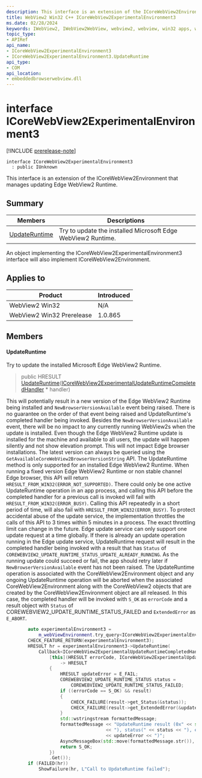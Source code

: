 ```yaml
---
description: This interface is an extension of the ICoreWebView2Environment that manages updating Edge WebView2 Runtime.
title: WebView2 Win32 C++ ICoreWebView2ExperimentalEnvironment3
ms.date: 02/28/2024
keywords: IWebView2, IWebView2WebView, webview2, webview, win32 apps, win32, edge, ICoreWebView2, ICoreWebView2Controller, browser control, edge html, ICoreWebView2ExperimentalEnvironment3
topic_type: 
- APIRef
api_name:
- ICoreWebView2ExperimentalEnvironment3
- ICoreWebView2ExperimentalEnvironment3.UpdateRuntime
api_type:
- COM
api_location:
- embeddedbrowserwebview.dll
---
```


# interface ICoreWebView2ExperimentalEnvironment3

[!INCLUDE [prerelease-note](../includes/prerelease-note.md)]

```
interface ICoreWebView2ExperimentalEnvironment3
  : public IUnknown
```

This interface is an extension of the ICoreWebView2Environment that manages updating Edge WebView2 Runtime.

## Summary

 Members                        | Descriptions
--------------------------------|---------------------------------------------
[UpdateRuntime](#updateruntime) | Try to update the installed Microsoft Edge WebView2 Runtime.

An object implementing the ICoreWebView2ExperimentalEnvironment3 interface will also implement ICoreWebView2Environment.

## Applies to

Product                         | Introduced
--------------------------------|---------------------------------------------
WebView2 Win32            |    N/A
WebView2 Win32 Prerelease |    1.0.865

## Members

#### UpdateRuntime

Try to update the installed Microsoft Edge WebView2 Runtime.

> public HRESULT [UpdateRuntime](#updateruntime)([ICoreWebView2ExperimentalUpdateRuntimeCompletedHandler](icorewebview2experimentalupdateruntimecompletedhandler.md) * handler)

This will potentially result in a new version of the Edge WebView2 Runtime being installed and `NewBrowserVersionAvailable` event being raised. There is no guarantee on the order of that event being raised and UpdateRuntime's completed handler being invoked. Besides the `NewBrowserVersionAvailable` event, there will be no impact to any currently running WebView2s when the update is installed. Even though the Edge WebView2 Runtime update is installed for the machine and available to all users, the update will happen silently and not show elevation prompt. This will not impact Edge browser installations. The latest version can always be queried using the `GetAvailableCoreWebView2BrowserVersionString` API. The UpdateRuntime method is only supported for an installed Edge WebView2 Runtime. When running a fixed version Edge WebView2 Runtime or non stable channel Edge browser, this API will return `HRESULT_FROM_WIN32(ERROR_NOT_SUPPORTED)`. There could only be one active UpdateRuntime operation in an app process, and calling this API before the completed handler for a previous call is invoked will fail with `HRESULT_FROM_WIN32(ERROR_BUSY)`. Calling this API repeatedly in a short period of time, will also fail with `HRESULT_FROM_WIN32(ERROR_BUSY)`. To protect accidental abuse of the update service, the implementation throttles the calls of this API to 3 times within 5 minutes in a process. The exact throttling limit can change in the future. Edge update service can only support one update request at a time globally. If there is already an update operation running in the Edge update service, UpdateRuntime request will result in the completed handler being invoked with a result that has `Status` of `COREWEBVIEW2_UPDATE_RUNTIME_STATUS_UPDATE_ALREADY_RUNNING`. As the running update could succeed or fail, the app should retry later if `NewBrowserVersionAvailable` event has not been raised. The UpdateRuntime operation is associated with the CoreWebView2Environment object and any ongoing UpdateRuntime operation will be aborted when the associated CoreWebView2Environment along with the CoreWebView2 objects that are created by the CoreWebView2Environment object are all released. In this case, the completed handler will be invoked with `S_OK` as `errorCode` and a result object with `Status` of COREWEBVIEW2_UPDATE_RUNTIME_STATUS_FAILED and `ExtendedError` as `E_ABORT`.

```cpp
        auto experimentalEnvironment3 =
            m_webViewEnvironment.try_query<ICoreWebView2ExperimentalEnvironment3>();
        CHECK_FEATURE_RETURN(experimentalEnvironment3);
        HRESULT hr = experimentalEnvironment3->UpdateRuntime(
            Callback<ICoreWebView2ExperimentalUpdateRuntimeCompletedHandler>(
                [this](HRESULT errorCode, ICoreWebView2ExperimentalUpdateRuntimeResult* result)
                    -> HRESULT
                {
                    HRESULT updateError = E_FAIL;
                    COREWEBVIEW2_UPDATE_RUNTIME_STATUS status =
                        COREWEBVIEW2_UPDATE_RUNTIME_STATUS_FAILED;
                    if ((errorCode == S_OK) && result)
                    {
                        CHECK_FAILURE(result->get_Status(&status));
                        CHECK_FAILURE(result->get_ExtendedError(&updateError));
                    }
                    std::wstringstream formattedMessage;
                    formattedMessage << "UpdateRuntime result (0x" << std::hex << errorCode
                                     << "), status(" << status << "), extendedError("
                                     << updateError << ")";
                    AsyncMessageBox(std::move(formattedMessage.str()), L"UpdateRuntimeResult");
                    return S_OK;
                })
                .Get());
        if (FAILED(hr))
            ShowFailure(hr, L"Call to UpdateRuntime failed");
```

